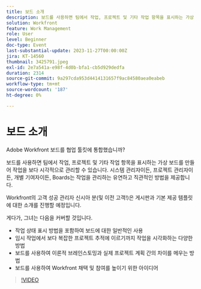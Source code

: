 ```yaml
---
title: 보드 소개
description: 보드를 사용하면 팀에서 작업, 프로젝트 및 기타 작업 항목을 표시하는 가상 보드를 만들어 작업을 보다 시각적으로 관리할 수 있습니다. 시스템 관리자이든, 프로젝트 관리자이든, 개별 기여자이든, Boards는 작업을 관리하는 유연하고 직관적인 방법을 제공합니다.
solution: Workfront
feature: Work Management
role: User
level: Beginner
doc-type: Event
last-substantial-update: 2023-11-27T00:00:00Z
jira: KT-14560
thumbnail: 3425791.jpeg
exl-id: 2e7a541a-e98f-4d0b-bfa1-cb5d929dedfa
duration: 2314
source-git-commit: 9a297cda953d4414131657f9ac84580aea0eabeb
workflow-type: tm+mt
source-wordcount: '187'
ht-degree: 0%

---
```


# 보드 소개

Adobe Workfront 보드를 협업 툴킷에 통합했습니까?

보드를 사용하면 팀에서 작업, 프로젝트 및 기타 작업 항목을 표시하는 가상 보드를 만들어 작업을 보다 시각적으로 관리할 수 있습니다. 시스템 관리자이든, 프로젝트 관리자이든, 개별 기여자이든, Boards는 작업을 관리하는 유연하고 직관적인 방법을 제공합니다.

Workfront의 고객 성공 관리자 신시아 분(및 이전 고객!)은 게시판과 기본 제공 템플릿에 대한 소개를 진행할 예정입니다.

게다가, 그녀는 다음을 커버할 것입니다.

* 작업 상태 표시 방법을 포함하여 보드에 대한 일반적인 사용
* 임시 작업에서 보다 복잡한 프로젝트 추적에 이르기까지 작업을 시각화하는 다양한 방법
* 보드를 사용하여 이론적 브레인스토밍과 실제 프로젝트 계획 간의 차이를 메우는 방법
* 보드를 사용하여 Workfront 채택 및 참여를 높이기 위한 아이디어

>[!VIDEO](https://video.tv.adobe.com/v/3425791/?learn=on)
